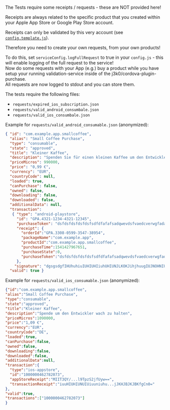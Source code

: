 The Tests require some receipts / requests - these are NOT provided here!

Receipts are always related to the specific product that you created within your Apple App Store or Google Play Store account.

Receipts can only be validated by this very account (see [`config.template.js`](../config.template.js)).

Therefore you need to create your own requests, from your own products!

To do this, set `serviceConfig.logFullRequest` to true in your `config.js` - this will enable logging of the full request to the service!  
Now do some requests with your App (e.g.) buy a product while you have setup your running validation-service inside of the j3k0/cordova-plugin-purchase.  
All requests are now logged to stdout and you can store them.

The tests require the following files:

- `requests/expired_ios_subscription.json`
- `requests/valid_android_consumbale.json`
- `requests/valid_ios_consumbale.json`


Example for `requests/valid_android_consumable.json` (anonymized):
```json
{ "id": "com.example.app.smallcoffee",
  "alias": "Small Coffee Purchase",
  "type": "consumable",
  "state": "approved",
  "title": "Kleiner Kaffee",
  "description": "Spenden Sie für einen kleinen Kaffee um den Entwickler wach zu halten",
  "priceMicros": 990000,
  "price": "0,99 €",
  "currency": "EUR",
  "countryCode": null,
  "loaded": true,
  "canPurchase": false,
  "owned": false,
  "downloading": false,
  "downloaded": false,
  "additionalData": null,
  "transaction":
   { "type": "android-playstore",
     "id": "GPA.4321-1234-4321-12345",
     "purchaseToken": "dsfdsfdsfdsfdsfsdfdfafafsadqwevdsfvaedcverwgfadafdqwdkihiqwbcdqwucbqwicqwbcuqwbciquw",
     "receipt": {
       "orderId":"GPA.3308-0599-3547-38954",
       "packageName":"com.example.app",
       "productId":"com.example.app.smallcoffee",
       "purchaseTime":1541427967651,
       "purchaseState":0,
       "purchaseToken":"dsfdsfdsfdsfdsfsdfdfafafsadqwevdsfvaedcverwgfadafdqwdkihiqwbcdqwucbqwicqwbcuqwbciquw"
     },
    "signature": "dgsgsdgfIHUhuhiuIUHIUHIiuhUHIUNJLKOKJihjhuugIUJNOHNIUBVZGZFRguzgftzgtftzftt==" },
  "valid": true }
```

Example for `requests/valid_ios_consumable.json` (anonymized):
```json
{"id":"com.example.app.smallcoffee",
"alias":"Small Coffee Purchase",
"type":"consumable",
"state":"approved",
"title":"Kleiner Kaffee",
"description":"Spende um den Entwickler wach zu halten",
"priceMicros":1090000,
"price":"1,09 €",
"currency":"EUR",
"countryCode":"DE",
"loaded":true,
"canPurchase":false,
"owned":false,
"downloading":false,
"downloaded":false,
"additionalData":null,
"transaction":{
  "type":"ios-appstore",
  "id":"1000000462782073",
  "appStoreReceipt":"MIIT3QY/...l9TpzS2jfUyw==",
  "transactionReceipt":"iuuHIUHIUNUIUiuuniuhu...jJKHJBJKJBKfgCn0="
},
"valid":true,
"transactions":["1000000462782073"]
}
```
